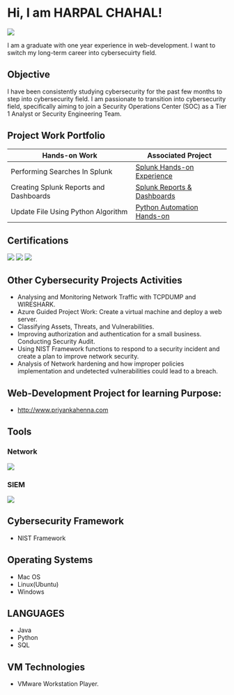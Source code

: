# Hi, I am HARPAL CHAHAL!
<a href="https://www.linkedin.com/in/harpal-chahal-152b96226/"><img src="https://img.shields.io/badge/-LinkedIn-0072b1?&style=for-the-badge&logo=linkedin&logoColor=white" /></a>

I am a graduate with one year experience in web-development. I want to switch my long-term career into cybersecuirty field. 
## Objective

I have been consistently studying cybersecurity for the past few months to step into cybersecurity field. I am passionate to transition into cybersecurity field, specifically aiming to join a Security Operations Center (SOC) as a Tier 1 Analyst or Security Engineering Team.

## Project Work Portfolio

| Hands-on Work                                       | Associated Project         |
|-----------------------------------------------|----------------------------|
| Performing Searches In Splunk         | <a href="https://github.com/Chahal-007/Splunk-Hands-On/blob/main/README.md"> Splunk Hands-on Experience|
| Creating Splunk Reports and Dashboards        | <a href="https://github.com/Chahal-007/Splunk-Reports-Dashboards/blob/main/README.md"> Splunk Reports & Dashboards|
| Update File Using Python Algorithm    | <a href="https://github.com/Chahal-007/Update-File-Using-Python-Algorithm"> Python Automation Hands-on |

## Certifications
<div>
<a href="https://www.credly.com/badges/eeac9231-6c50-4464-b336-000331470b4c/public_url"><img src="https://img.shields.io/badge/Splunk_Core_Certified_User-orange"></a>
<a href="https://www.credly.com/badges/af4dca10-2c51-4368-a889-00d41a10059b/public_url"><img src="https://img.shields.io/badge/Google_Cybersecurity_Certificate-brighten" /></a>
<a href="https://www.credly.com/badges/f9855fd2-e6dd-41f5-94c9-879dd279622c/public_url"><img src="https://img.shields.io/badge/AWS_Certified_Cloud_Practitioner-purple"/></a>

</div>

## Other Cybersecurity Projects Activities

- Analysing and Monitoring Network Traffic with TCPDUMP and WIRESHARK.
- Azure Guided Project Work: Create a virtual machine and deploy a web server.
- Classifying Assets, Threats, and Vulnerabilities.
- Improving authorization and authentication for a small business. Conducting Security Audit.
- Using NIST Framework functions to respond to a security incident and create a plan to improve network security.
- Analysis of Network hardening and how improper policies implementation and undetected vulnerabilities could lead to a breach.

## Web-Development Project for learning Purpose:

- http://www.priyankahenna.com
  
## Tools

### Network
<div>
   <img src="https://img.shields.io/badge/-Wireshark-1679A7?&style=for-the-badge&logo=Wireshark&logoColor=white"/>
   <!-- <img src="https://img.shields.io/badge/-Suricata-EF3B2D?&style=for-the-badge&logo=Suricata&logoColor=white" />
   <img src="https://img.shields.io/badge/-Zeek-777BB4?&style=for-the-badge&logo=Zeek&logoColor=white" /> -->
</div>

### SIEM
<div>
  <img src="https://img.shields.io/badge/-Splunk-000000?&style=for-the-badge&logo=Splunk&logoColor=white" />  
</div>

## Cybersecurity Framework

  - NIST Framework
## Operating Systems

 - Mac OS
 - Linux(Ubuntu)
 - Windows
   
## LANGUAGES

 - Java
 - Python
 - SQL

## VM Technologies

 - VMware Workstation Player.


<!--
**Chahal-007/Chahal-007** is a ✨ _special_ ✨ repository because its `README.md` (this file) appears on your GitHub profile.

Here are some ideas to get you started:

- 🔭 I’m currently working on ...
- 🌱 I’m currently learning ...
- 👯 I’m looking to collaborate on ...
- 🤔 I’m looking for help with ...
- 💬 Ask me about ...
- 📫 How to reach me: ...
- 😄 Pronouns: ...
- ⚡ Fun fact: ...
-->
